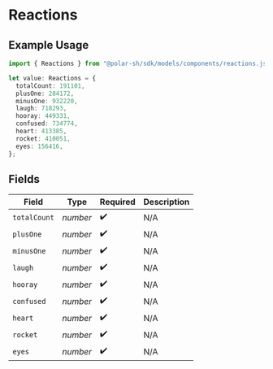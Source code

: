 # Reactions

## Example Usage

```typescript
import { Reactions } from "@polar-sh/sdk/models/components/reactions.js";

let value: Reactions = {
  totalCount: 191101,
  plusOne: 284172,
  minusOne: 932220,
  laugh: 718293,
  hooray: 449331,
  confused: 734774,
  heart: 413385,
  rocket: 410051,
  eyes: 156416,
};
```

## Fields

| Field              | Type               | Required           | Description        |
| ------------------ | ------------------ | ------------------ | ------------------ |
| `totalCount`       | *number*           | :heavy_check_mark: | N/A                |
| `plusOne`          | *number*           | :heavy_check_mark: | N/A                |
| `minusOne`         | *number*           | :heavy_check_mark: | N/A                |
| `laugh`            | *number*           | :heavy_check_mark: | N/A                |
| `hooray`           | *number*           | :heavy_check_mark: | N/A                |
| `confused`         | *number*           | :heavy_check_mark: | N/A                |
| `heart`            | *number*           | :heavy_check_mark: | N/A                |
| `rocket`           | *number*           | :heavy_check_mark: | N/A                |
| `eyes`             | *number*           | :heavy_check_mark: | N/A                |